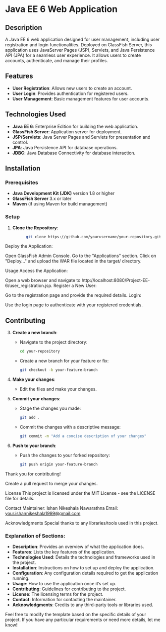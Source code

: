 

# Java EE 6 Web Application

## Description

A Java EE 6 web application designed for user management, including user registration and login functionalities. Deployed on GlassFish Server, this application uses JavaServer Pages (JSP), Servlets, and Java Persistence API (JPA) for a seamless user experience. It allows users to create accounts, authenticate, and manage their profiles.

## Features

- **User Registration**: Allows new users to create an account.
- **User Login**: Provides authentication for registered users.
- **User Management**: Basic management features for user accounts.

## Technologies Used

- **Java EE 6**: Enterprise Edition for building the web application.
- **GlassFish Server**: Application server for deployment.
- **JSP/Servlets**: Java Server Pages and Servlets for presentation and control.
- **JPA**: Java Persistence API for database operations.
- **JDBC**: Java Database Connectivity for database interaction.

## Installation

### Prerequisites

- **Java Development Kit (JDK)** version 1.8 or higher
- **GlassFish Server** 3.x or later
- **Maven** (if using Maven for build management)

### Setup

1. **Clone the Repository**:
   ```bash
         git clone https://github.com/yourusername/your-repository.git
Deploy the Application:

Open GlassFish Admin Console.
Go to the "Applications" section.
Click on "Deploy..." and upload the WAR file located in the target/ directory.

Usage
Access the Application:

Open a web browser and navigate to http://localhost:8080/Project-EE-6/user_registration.jsp.
Register a New User:

Go to the registration page and provide the required details.
Login:

Use the login page to authenticate with your registered credentials.
## Contributing


3. **Create a new branch**:
   - Navigate to the project directory:
     ```bash
     cd your-repository
     ```
   - Create a new branch for your feature or fix:
     ```bash
     git checkout -b your-feature-branch
     ```

4. **Make your changes**:
   - Edit the files and make your changes.

5. **Commit your changes**:
   - Stage the changes you made:
     ```bash
     git add .
     ```
   - Commit the changes with a descriptive message:
     ```bash
     git commit -m "Add a concise description of your changes"
     ```

6. **Push to your branch**:
   - Push the changes to your forked repository:
     ```bash
     git push origin your-feature-branch
     ```
Thank you for contributing!


Create a pull request to merge your changes.

License
This project is licensed under the MIT License - see the LICENSE file for details.

Contact
Maintainer:   Ishan Nikeshala Nawarathna
Email: your.ishannikeshala1999@gmail.com

Acknowledgments
Special thanks to any libraries/tools used in this project.


### Explanation of Sections:

- **Description**: Provides an overview of what the application does.
- **Features**: Lists the key features of the application.
- **Technologies Used**: Details the technologies and frameworks used in the project.
- **Installation**: Instructions on how to set up and deploy the application.
- **Configuration**: Any configuration details required to get the application running.
- **Usage**: How to use the application once it’s set up.
- **Contributing**: Guidelines for contributing to the project.
- **License**: The licensing terms for the project.
- **Contact**: Information for contacting the maintainer.
- **Acknowledgments**: Credits to any third-party tools or libraries used.

Feel free to modify the template based on the specific details of your project. If you have any particular requirements or need more details, let me know!
